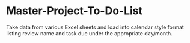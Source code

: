# Master-Project-To-Do-List
Take data from various Excel sheets and load into calendar style format listing review name and task due under the appropriate day/month. 
